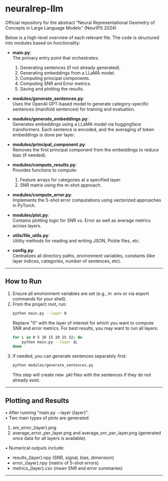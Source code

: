 # neuralrep-llm
Official repository for the abstract "Neural Representational Geometry of Concepts in Large Language Models" (NeurIPS 2024)

Below is a high-level overview of each relevant file. The code is structured into modules based on functionality:

- <strong>main.py</strong>:  
  The primary entry point that orchestrates:
  1. Generating sentences (if not already generated).  
  2. Generating embeddings from a LLaMA model.  
  3. Computing principal components.  
  4. Computing SNR and Error metrics.  
  5. Saving and plotting the results.

- <strong>modules/generate_sentences.py</strong>:  
  Uses the OpenAI GPT-based model to generate category-specific sentences (manifold sentences) for training and evaluation.  

- <strong>modules/generate_embeddings.py</strong>:  
  Generates embeddings using a LLaMA model via huggingface transformers. Each sentence is encoded, and the averaging of token embeddings is done per layer.

- <strong>modules/principal_component.py</strong>:  
  Removes the first principal component from the embeddings to reduce bias (if needed).  

- <strong>modules/compute_results.py</strong>:  
  Provides functions to compute:
  1. Feature arrays for categories at a specified layer.  
  2. SNR matrix using the m-shot approach.

- <strong>modules/compute_error.py</strong>:  
  Implements the 5-shot error computations using vectorized approaches in PyTorch.

- <strong>modules/plot.py</strong>:  
  Contains plotting logic for SNR vs. Error as well as average metrics across layers.

- <strong>utils/file_utils.py</strong>:  
  Utility methods for reading and writing JSON, Pickle files, etc.

- <strong>config.py</strong>:  
  Centralizes all directory paths, environment variables, constants (like layer indices, categories, number of sentences, etc).

---

## How to Run

1. Ensure all environment variables are set (e.g., in .env or via export commands for your shell).  
2. From the project root, run:
   ```bash
   python main.py --layer 0
   ```  
   Replace "0" with the layer of interest for which you want to compute SNR and error metrics. For best results, you may want to run all layers:
   ```bash
   for L in 0 5 10 15 20 25 32; do
       python main.py --layer $L
   done
   ```
3. If needed, you can generate sentences separately first:
   ```bash
   python modules/generate_sentences.py
   ```  
   This step will create new .pkl files with the sentences if they do not already exist.

---

## Plotting and Results

• After running "main.py --layer {layer}".  
• Two main types of plots are generated:  
  1. snr_error_{layer}.png  
  2. average_error_per_layer.png and average_snr_per_layer.png (generated once data for all layers is available).  

• Numerical outputs include:  
  - results_{layer}.npy (SNR, signal, bias, dimension)  
  - error_{layer}.npy (matrix of 5-shot errors)  
  - metrics_{layer}.csv (mean SNR and error summaries)  

---

